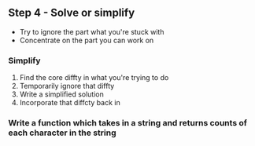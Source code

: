 ## Step 4 - Solve or simplify

- Try to ignore the part what you're stuck with
- Concentrate on the part you can work on

### Simplify
1. Find the core diffty in what you're trying to do
2. Temporarily ignore that diffty
3. Write a simplified solution
4. Incorporate that diffcty back in

### Write a function which takes in a string and returns counts of each character in the string

